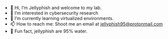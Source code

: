 - 👋 Hi, I’m Jellyphish and welcome to my lab.
- 👀 I’m interested in cybersecurity research
- 🌱 I’m currently learning virtualized environments.
- 📫 How to reach me: Shoot me an email at jellyphish95@protonmail.com
- :ocean: Fun fact, jellyphish are 95% water. 


